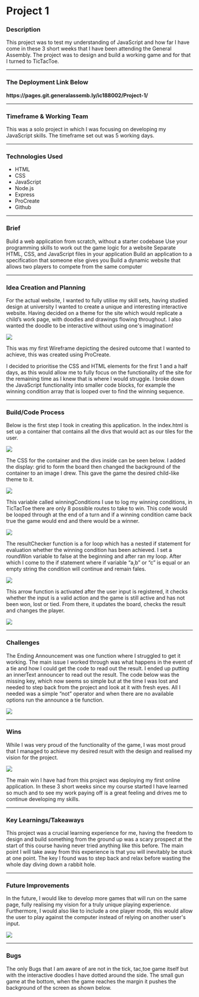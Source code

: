 <h1> Project 1</h1> 


<h3>Description</h3>

This project was to test my understanding of JavaScript and how far I have come in these 3 short weeks that I have been attending the General Assembly. The project was to design and build a working game and for that I turned to TicTacToe.

<hr>

<h3>The Deployment Link Below</h3>
<strong>https://pages.git.generalassemb.ly/ic188002/Project-1/</strong>

<hr>
<h3>Timeframe & Working Team</h3>


This was a solo project in which I was focusing on developing my JavaScript skills. The timeframe set out was 5 working days.
<hr>

<h3>Technologies Used</h3>

<ul>
<li>HTML</li>
<li>CSS</li>
<li>JavaScript</li>
<li>Node.js </li>
<li>Express</li>
<li>ProCreate</li>
<li>Github</li>
</ul>
<hr>
<h3>Brief</h3>

Build a web application from scratch, without a starter codebase
Use your programming skills to work out the game logic for a website
Separate HTML, CSS, and JavaScript files in your application
Build an application to a specification that someone else gives you
Build a dynamic website that allows two players to compete from the same computer
















<hr>
<h3>Idea Creation and Planning</h3> 

For the actual website, I wanted to fully utilise my skill sets, having studied design at university I wanted to create a unique and interesting interactive website. Having decided on a theme for the site which would replicate a child’s work page, with doodles and drawings flowing throughout. I also wanted the doodle to be interactive without using one's imagination! 

 




<img src="/project1images/1b.png">



































This was my first Wireframe depicting the desired outcome that I wanted to achieve, this was created using ProCreate.


I decided to prioritise the CSS and HTML elements for the first 1 and a half days, as this would allow me to fully focus on the functionality of the site for the remaining time as I knew that is where I would struggle. I broke down the JavaScript functionality into smaller code blocks, for example the winning condition array that is looped over to find the winning sequence. 






<hr>
<h3>Build/Code Process</h3>

Below is the first step I took in creating this application. In the index.html is set up a container that contains all the divs that would act as our tiles for the user. 





<img src="/project1images/2b.png">



















The CSS for the container and the divs inside can be seen below. I added the display: grid to form the board then changed the background of the container to an image I drew. This gave the game the desired child-like theme to it.







<img src="/project1images/3b.png">


























This variable called winningConditions I use to log my winning conditions, in TicTacToe there are only 8 possible routes to take to win. This code would be looped through at the end of a turn and if a winning condition came back true the game would end and there would be a winner.
 


<img src="/project1images/4b.png">




The resultChecker function is a for loop which has a nested if statement for evaluation whether the winning condition has been achieved. I set a roundWon variable to false at the beginning and after ran my loop. After which I come to the if statement where if variable “a,b” or “c” is equal or an empty string the condition will continue and remain fales.



<img src="/project1images/5b.png">




 
This arrow function is activated after the user input is registered, it checks whether the input is a valid action and the game is still active and has not been won, lost or tied. From there, it updates the board, checks the result and changes the player.




<img src="/project1images/6b.png">

<hr>
<h3>Challenges</h3>


The Ending Announcement was one function where I struggled to get it working. The main issue I worked through was what happens in the event of a tie and how I could get the code to read out the result. I ended up putting an innerText announcer to read out the result. 
The code below was the missing key, which now seems so simple but at the time I was lost and needed to step back from the project and look at it with fresh eyes. All I needed was a simple “not” operator and when there are no available options run the announce a tie function.


<img src="/project1images/7b.png">


  
<hr>
<h3>Wins</h3>


While I was very proud of the functionality of the game, I was most proud that I managed to achieve my desired result with the design and realised my vision for the project.
 

<img src="/project1images/8b.png">




The main win I have had from this project was deploying my first online application. In these 3 short weeks since my course started I have learned so much and to see my work paying off is a great feeling and drives me to continue developing my skills.








<hr>

<h3>Key Learnings/Takeaways</h3>

This project was a crucial learning experience for me, having the freedom to design and build something from the ground up was a scary prospect at the start of this course having never tried anything like this before. The main point I will take away from this experience is that you will inevitably be stuck at one point. The key I found was to step back and relax before wasting the whole day diving down a rabbit hole. 

<hr>
<h3>Future Improvements</h3>

In the future, I would like to develop more games that will run on the same page, fully realising my vision for a truly unique playing experience. Furthermore, I would  also like to include a one player mode, this would allow the user to play against the computer instead of relying on another user's input.

<img src="/project1images/9b.png">

<hr>
<h3>Bugs</h3>

The only Bugs that I am aware of are not in the tick, tac,toe game itself but with the interactive doodles I have dotted around the side. The small gun game at the bottom, when the game reaches the margin it pushes the background of the screen as shown below. 
